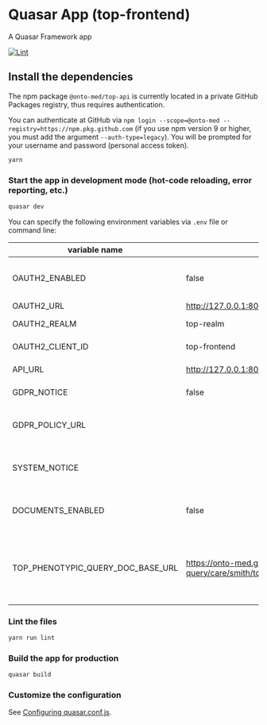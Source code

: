 # Quasar App (top-frontend)

A Quasar Framework app

[![Lint](https://github.com/Onto-Med/top-frontend/actions/workflows/lint.yml/badge.svg)](https://github.com/Onto-Med/top-frontend/actions/workflows/lint.yml)

## Install the dependencies
The npm package `@onto-med/top-api` is currently located in a private GitHub Packages registry, thus requires authentication.

You can authenticate at GitHub via `npm login --scope=@onto-med --registry=https://npm.pkg.github.com` (if you use npm version 9 or higher, you must add the argument `--auth-type=legacy`).
You will be prompted for your username and password (personal access token).

```bash
yarn
```

### Start the app in development mode (hot-code reloading, error reporting, etc.)
```bash
quasar dev
```

You can specify the following environment variables via `.env` file or command line:

| variable name                     | default value          | description                                    |
| --------------------------------- | ---------------------- | ---------------------------------------------- |
| OAUTH2_ENABLED                    | false                  | Enable or disable authentication via Keycloak  |
| OAUTH2_URL                        | http://127.0.0.1:8081/ | Keycloak URL                                   |
| OAUTH2_REALM                      | top-realm              | Keycloak realm name                            |
| OAUTH2_CLIENT_ID                  | top-frontend           | Keycloak client id                             |
| API_URL                           | http://127.0.0.1:8080  | URL of top-backend                             |
| GDPR_NOTICE                       | false                  | Show GDPR notice                               |
| GDPR_POLICY_URL                   |                        | Policy URL that is linked from the GDPR notice |
| SYSTEM_NOTICE                     |                        | Text that should be displayed as system notice |
| DOCUMENTS_ENABLED                 | false                  | Enable or disable document search              |
| TOP_PHENOTYPIC_QUERY_DOC_BASE_URL | https://onto-med.github.io/top-phenotypic-query/care/smith/top/top_phenotypic_query/c2reasoner | This URL is used to generate deep links to functions and constants documentation |

### Lint the files
```bash
yarn run lint
```

### Build the app for production
```bash
quasar build
```

### Customize the configuration
See [Configuring quasar.conf.js](https://quasar.dev/quasar-cli/quasar-conf-js).
